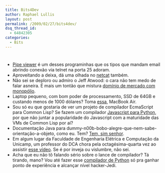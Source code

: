 ```yaml
---
title: Bits4Dev
author: Raphael Lullis
layout: post
permalink: /2009/02/27/bits4dev/
dsq_thread_id:
  - 64842305
categories:
  - Bits
---
```

# 

*   [Pipe viewer][1] é um desses programinhas que os tipos que mandam email abrindo conexão via telnet na porta 25 adoram.
*   Aproveitando a deixa, dá uma olhada no [netcat][2] também.
*   Não sei se deploro ou admiro o Jeff Atwood: o cara não tem medo de falar asneira. É mais um tontão que mistura [domínio de mercado com monopólio][3].
*   Laptop pequeno, com bom poder de processamento, SSD de 64GB e custando menos de 1000 dólares? Toma [essa][4], MacBook Air.
*   Sou só eu que gostaria de ver um projeto de compilador EcmaScript para Common Lisp? Se fazem um compilador [Javascript para Python][5], por que não juntar a popularidade do Javascript com a maturidade das VMs de Common Lisp por aí?
*   Documentação Java para dummy-n00b-bobo-alegre-que-nem-sabe-orientação-a-objeto, como eu. Tem? [Tem, sim senhor][6].
*   Em algum lugar da Faculdade de Engenharia Elétrica e Computação da Unicamp, um professor do DCA chora pela octagésima-quarta vez ao assistir [esse vídeo][7]. Se é por inveja ou vislumbre, não sei.
*   Acha que eu não tô falando sério sobre o lance de compilador? Tá tirando, mano? Vou até fazer esse [compilador de Python][8] só pra ganhar ponto de experiência e alcançar nível hacker-Jedi.

 [1]: http://www.catonmat.net/blog/unix-utilities-pipe-viewer/ "A Unix Utility You Should Know About: Pipe Viewer"
 [2]: http://www.catonmat.net/blog/unix-utilities-netcat/
 [3]: http://www.codinghorror.com/blog/archives/001224.html
 [4]: http://system76.com/product_info.php?cPath=28&products_id=76 "Laptop System76"
 [5]: http://code.google.com/p/pynarcissus/
 [6]: http://rymden.nu/exceptions.html
 [7]: http://www.ted.com/index.php/talks/ed_ulbrich_shows_how_benjamin_button_got_his_face.html "Ed Ulbrich Shows how Benjamin Button got his face"
 [8]: http://ece-www.colorado.edu/~siek/ecen4553/